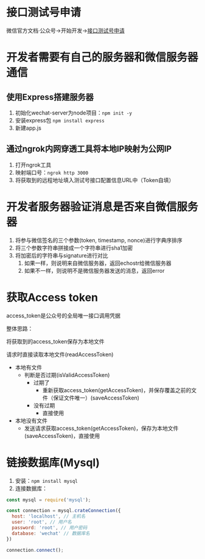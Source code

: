 # 接口测试号申请

微信官方文档·公众号->开始开发->[接口测试号申请](https://mp.weixin.qq.com/debug/cgi-bin/sandbox?t=sandbox/login)

# 开发者需要有自己的服务器和微信服务器通信

## 使用Express搭建服务器

1. 初始化wechat-server为node项目：`npm init -y`
2. 安装express包 `npm install express`
3. 新建app.js

## 通过ngrok内网穿透工具将本地IP映射为公网IP

1. 打开ngrok工具
2. 映射端口号：`ngrok http 3000`
3. 将获取到的远程地址填入测试号接口配置信息URL中（Token自填）

# 开发者服务器验证消息是否来自微信服务器

1. 将参与微信签名的三个参数(token, timestamp, nonce)进行字典序排序
2. 将三个参数字符串拼接成一个字符串进行sha1加密
3. 将加密后的字符串与signature进行对比
   1. 如果一样，则说明来自微信服务器，返回echostr给微信服务器
   2. 如果不一样，则说明不是微信服务器发送的消息，返回error

# 获取Access token

access_token是公众号的全局唯一接口调用凭据

整体思路：

将获取到的access_token保存为本地文件

请求时直接读取本地文件(readAccessToken)

- 本地有文件
  - 判断是否过期(isValidAccessToken)
    - 过期了
      - 重新获取access_token(getAccessToken)，并保存覆盖之前的文件（保证文件唯一）(saveAccessToken)
    - 没有过期
      - 直接使用
- 本地没有文件
  - 发送请求获取access_token(getAccessToken)，保存为本地文件(saveAccessToken)，直接使用


# 链接数据库(Mysql)

1. 安装：`npm install mysql`
2. 连接数据库：

```js
const mysql = require('mysql');

const connection = mysql.crateConnection({
  host: 'localhost', // 主机名
  user: 'root', // 用户名
  password: 'root', // 用户密码
  database: 'wechat' // 数据库名
})

connection.connect();
```